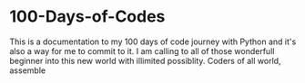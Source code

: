 # 100-Days-of-Codes
This is a documentation to my 100 days of code journey with Python and it's also a way for me to commit to it.
I am calling to all of those wonderfull beginner into this new world with illimited possiblity. Coders of all world, assemble
